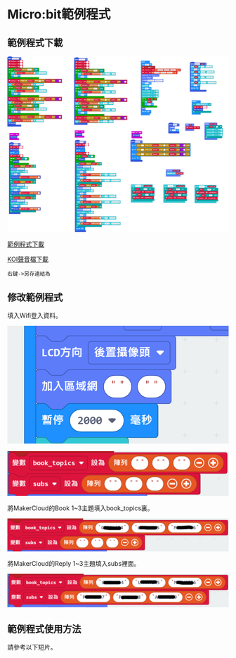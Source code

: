 # Micro:bit範例程式

## 範例程式下載

![](./images/microbitcode1.png)

[範例程式下載](https://makecode.microbit.org/_3Hpip4ibfThu)

[KOI聲音檔下載](sounds.zip)

    右鍵->另存連結為

## 修改範例程式

填入Wifi登入資料。

![](./images/microbitcode2.png)

![](./images/microbitcode3.png)

將MakerCloud的Book 1~3主題填入book_topics裏。

![](./images/microbitcode4.png)

將MakerCloud的Reply 1~3主題填入subs裡面。

![](./images/microbitcode5.png)

## 範例程式使用方法

請參考以下短片。